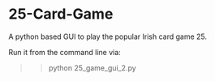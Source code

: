 # 25-Card-Game
A python based GUI to play the popular Irish card game 25.

Run it from the command line via:

>> python 25_game_gui_2.py
